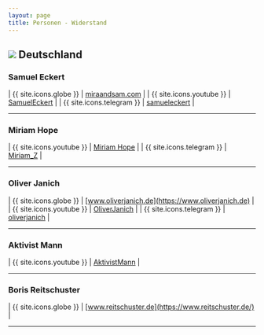 ```yaml
---
layout: page
title: Personen - Widerstand
---
```


## <img src="{{site.baseurl}}/assets/img/flaggen/de.png"> Deutschland

### Samuel Eckert

| {{ site.icons.globe }}    | [miraandsam.com](https://miraandsam.com) |
| {{ site.icons.youtube }}  | [SamuelEckert](https://www.youtube.com/c/SamuelEckert) |
| {{ site.icons.telegram }} | [samueleckert](https://t.me/samueleckert) |

---

### Miriam Hope

| {{ site.icons.youtube }}  | [Miriam Hope](https://www.youtube.com/channel/UC7tYFDCZWt9v_yOSb2LsLkA) |
| {{ site.icons.telegram }} | [Miriam_Z](https://t.me/Miriam_Z) |

---

### Oliver Janich

| {{ site.icons.globe }}    | [www.oliverjanich.de](https://www.oliverjanich.de) |
| {{ site.icons.youtube }}  | [OliverJanich](https://www.youtube.com/user/OliverJanich) |
| {{ site.icons.telegram }} | [oliverjanich](https://t.me/oliverjanich) |

---

### Aktivist Mann

| {{ site.icons.youtube }}  | [AktivistMann](https://www.youtube.com/c/AktivistMann) |

---


### Boris Reitschuster

| {{ site.icons.globe }}  | [www.reitschuster.de](https://www.reitschuster.de/) |

---
